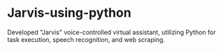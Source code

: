 # Jarvis-using-python
Developed "Jarvis" voice-controlled virtual assistant, utilizing Python for task execution, speech recognition, and web scraping.
